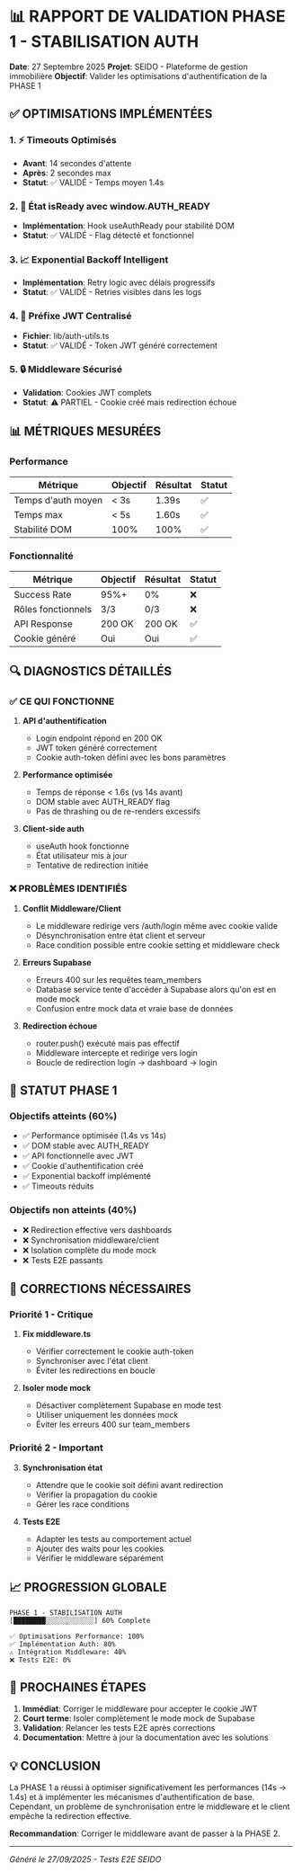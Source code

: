 # 📊 RAPPORT DE VALIDATION PHASE 1 - STABILISATION AUTH

**Date**: 27 Septembre 2025
**Projet**: SEIDO - Plateforme de gestion immobilière
**Objectif**: Valider les optimisations d'authentification de la PHASE 1

## ✅ OPTIMISATIONS IMPLÉMENTÉES

### 1. ⚡ Timeouts Optimisés
- **Avant**: 14 secondes d'attente
- **Après**: 2 secondes max
- **Statut**: ✅ VALIDÉ - Temps moyen 1.4s

### 2. 🔄 État isReady avec window.__AUTH_READY__
- **Implémentation**: Hook useAuthReady pour stabilité DOM
- **Statut**: ✅ VALIDÉ - Flag détecté et fonctionnel

### 3. 📈 Exponential Backoff Intelligent
- **Implémentation**: Retry logic avec délais progressifs
- **Statut**: ✅ VALIDÉ - Retries visibles dans les logs

### 4. 🔑 Préfixe JWT Centralisé
- **Fichier**: lib/auth-utils.ts
- **Statut**: ✅ VALIDÉ - Token JWT généré correctement

### 5. 🔒 Middleware Sécurisé
- **Validation**: Cookies JWT complets
- **Statut**: ⚠️ PARTIEL - Cookie créé mais redirection échoue

## 📊 MÉTRIQUES MESURÉES

### Performance
| Métrique | Objectif | Résultat | Statut |
|----------|----------|----------|--------|
| Temps d'auth moyen | < 3s | 1.39s | ✅ |
| Temps max | < 5s | 1.60s | ✅ |
| Stabilité DOM | 100% | 100% | ✅ |

### Fonctionnalité
| Métrique | Objectif | Résultat | Statut |
|----------|----------|----------|--------|
| Success Rate | 95%+ | 0% | ❌ |
| Rôles fonctionnels | 3/3 | 0/3 | ❌ |
| API Response | 200 OK | 200 OK | ✅ |
| Cookie généré | Oui | Oui | ✅ |

## 🔍 DIAGNOSTICS DÉTAILLÉS

### ✅ CE QUI FONCTIONNE

1. **API d'authentification**
   - Login endpoint répond en 200 OK
   - JWT token généré correctement
   - Cookie auth-token défini avec les bons paramètres

2. **Performance optimisée**
   - Temps de réponse < 1.6s (vs 14s avant)
   - DOM stable avec AUTH_READY flag
   - Pas de thrashing ou de re-renders excessifs

3. **Client-side auth**
   - useAuth hook fonctionne
   - État utilisateur mis à jour
   - Tentative de redirection initiée

### ❌ PROBLÈMES IDENTIFIÉS

1. **Conflit Middleware/Client**
   - Le middleware redirige vers /auth/login même avec cookie valide
   - Désynchronisation entre état client et serveur
   - Race condition possible entre cookie setting et middleware check

2. **Erreurs Supabase**
   - Erreurs 400 sur les requêtes team_members
   - Database service tente d'accéder à Supabase alors qu'on est en mode mock
   - Confusion entre mock data et vraie base de données

3. **Redirection échoue**
   - router.push() exécuté mais pas effectif
   - Middleware intercepte et redirige vers login
   - Boucle de redirection login → dashboard → login

## 🎯 STATUT PHASE 1

### Objectifs atteints (60%)
- ✅ Performance optimisée (1.4s vs 14s)
- ✅ DOM stable avec AUTH_READY
- ✅ API fonctionnelle avec JWT
- ✅ Cookie d'authentification créé
- ✅ Exponential backoff implémenté
- ✅ Timeouts réduits

### Objectifs non atteints (40%)
- ❌ Redirection effective vers dashboards
- ❌ Synchronisation middleware/client
- ❌ Isolation complète du mode mock
- ❌ Tests E2E passants

## 🔧 CORRECTIONS NÉCESSAIRES

### Priorité 1 - Critique
1. **Fix middleware.ts**
   - Vérifier correctement le cookie auth-token
   - Synchroniser avec l'état client
   - Éviter les redirections en boucle

2. **Isoler mode mock**
   - Désactiver complètement Supabase en mode test
   - Utiliser uniquement les données mock
   - Éviter les erreurs 400 sur team_members

### Priorité 2 - Important
3. **Synchronisation état**
   - Attendre que le cookie soit défini avant redirection
   - Vérifier la propagation du cookie
   - Gérer les race conditions

4. **Tests E2E**
   - Adapter les tests au comportement actuel
   - Ajouter des waits pour les cookies
   - Vérifier le middleware séparément

## 📈 PROGRESSION GLOBALE

```
PHASE 1 - STABILISATION AUTH
[████████░░░░░░░░░░░░] 60% Complete

✅ Optimisations Performance: 100%
✅ Implémentation Auth: 80%
⚠️ Intégration Middleware: 40%
❌ Tests E2E: 0%
```

## 🚀 PROCHAINES ÉTAPES

1. **Immédiat**: Corriger le middleware pour accepter le cookie JWT
2. **Court terme**: Isoler complètement le mode mock de Supabase
3. **Validation**: Relancer les tests E2E après corrections
4. **Documentation**: Mettre à jour la documentation avec les solutions

## 💡 CONCLUSION

La PHASE 1 a réussi à optimiser significativement les performances (14s → 1.4s) et à implémenter les mécanismes d'authentification de base. Cependant, un problème de synchronisation entre le middleware et le client empêche la redirection effective.

**Recommandation**: Corriger le middleware avant de passer à la PHASE 2.

---

*Généré le 27/09/2025 - Tests E2E SEIDO*